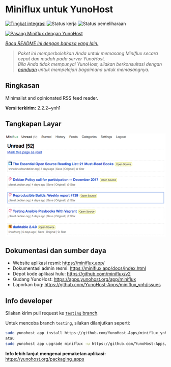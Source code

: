 <!--
N.B.: README ini dibuat secara otomatis oleh <https://github.com/YunoHost/apps/tree/master/tools/readme_generator>
Ini TIDAK boleh diedit dengan tangan.
-->

# Miniflux untuk YunoHost

[![Tingkat integrasi](https://dash.yunohost.org/integration/miniflux.svg)](https://ci-apps.yunohost.org/ci/apps/miniflux/) ![Status kerja](https://ci-apps.yunohost.org/ci/badges/miniflux.status.svg) ![Status pemeliharaan](https://ci-apps.yunohost.org/ci/badges/miniflux.maintain.svg)

[![Pasang Miniflux dengan YunoHost](https://install-app.yunohost.org/install-with-yunohost.svg)](https://install-app.yunohost.org/?app=miniflux)

*[Baca README ini dengan bahasa yang lain.](./ALL_README.md)*

> *Paket ini memperbolehkan Anda untuk memasang Miniflux secara cepat dan mudah pada server YunoHost.*  
> *Bila Anda tidak mempunyai YunoHost, silakan berkonsultasi dengan [panduan](https://yunohost.org/install) untuk mempelajari bagaimana untuk memasangnya.*

## Ringkasan

Minimalist and opinionated RSS feed reader.

**Versi terkirim:** 2.2.2~ynh1

## Tangkapan Layar

![Tangkapan Layar pada Miniflux](./doc/screenshots/overview.png)

## Dokumentasi dan sumber daya

- Website aplikasi resmi: <https://miniflux.app/>
- Dokumentasi admin resmi: <https://miniflux.app/docs/index.html>
- Depot kode aplikasi hulu: <https://github.com/miniflux/v2>
- Gudang YunoHost: <https://apps.yunohost.org/app/miniflux>
- Laporkan bug: <https://github.com/YunoHost-Apps/miniflux_ynh/issues>

## Info developer

Silakan kirim pull request ke [`testing` branch](https://github.com/YunoHost-Apps/miniflux_ynh/tree/testing).

Untuk mencoba branch `testing`, silakan dilanjutkan seperti:

```bash
sudo yunohost app install https://github.com/YunoHost-Apps/miniflux_ynh/tree/testing --debug
atau
sudo yunohost app upgrade miniflux -u https://github.com/YunoHost-Apps/miniflux_ynh/tree/testing --debug
```

**Info lebih lanjut mengenai pemaketan aplikasi:** <https://yunohost.org/packaging_apps>
